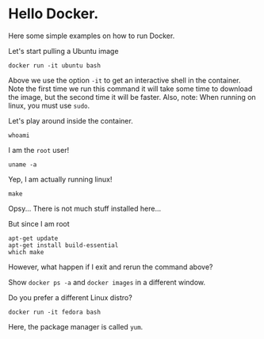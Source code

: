 # Hello Docker.

Here some simple examples on how to run Docker.

Let's start pulling a Ubuntu image

```
docker run -it ubuntu bash
```

Above we use the option `-it` to get an interactive shell in the container. Note the first time we run this command it will take some time to download the image, but the second time it will be faster.
Also, note: When running on linux, you must use `sudo`. 


Let's play around inside the container.

```
whoami
```
I am the `root` user!

```
uname -a
```
Yep, I am actually running linux!

```
make
```
Opsy... There is not much stuff installed here...

But since I am root
```
apt-get update
apt-get install build-essential
which make
```

However, what happen if I exit and rerun the command above?

Show `docker ps -a` and `docker images` in a different window.

Do you prefer a different Linux distro?

```
docker run -it fedora bash
``` 

Here, the package manager is called `yum`.
